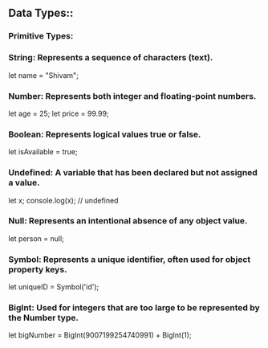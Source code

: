 ## Data Types::

### Primitive Types:

### String: Represents a sequence of characters (text).
let name = "Shivam";


### Number: Represents both integer and floating-point numbers.
let age = 25;
let price = 99.99;


### Boolean: Represents logical values true or false.
let isAvailable = true;


### Undefined: A variable that has been declared but not assigned a value.
let x;
console.log(x); // undefined


### Null: Represents an intentional absence of any object value.
let person = null;


### Symbol: Represents a unique identifier, often used for object property keys.
let uniqueID = Symbol('id');


### BigInt: Used for integers that are too large to be represented by the Number type.
let bigNumber = BigInt(9007199254740991) + BigInt(1);












